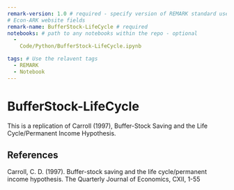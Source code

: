 ```yaml
---
remark-version: 1.0 # required - specify version of REMARK standard used
# Econ-ARK website fields
remark-name: BufferStock-LifeCycle # required
notebooks: # path to any notebooks within the repo - optional
  -
    Code/Python/BufferStock-LifeCycle.ipynb

tags: # Use the relavent tags
  - REMARK
  - Notebook
---
```


# BufferStock-LifeCycle

This is a replication of Carroll (1997), Buffer-Stock Saving and the Life Cycle/Permanent Income Hypothesis.

## References

Carroll, C. D. (1997). Buffer-stock saving and the life cycle/permanent income hypothesis. The Quarterly Journal of Economics, CXII, 1-55

